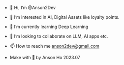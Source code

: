 - 👋 Hi, I’m @Anson2Dev
- 👀 I’m interested in AI, Digital Assets like loyalty points.
- 🌱 I’m currently learning Deep Learning
- 💞️ I’m looking to collaborate on LLM, AI apps etc.
- 📫 How to reach me anson2dev@gmail.com

- Make with 🩷 by Anson Ho 2023.07

<!---
Anson2Dev/Anson2Dev is a ✨ special ✨ repository because its `README.md` (this file) appears on your GitHub profile.
You can click the Preview link to take a look at your changes.
--->
